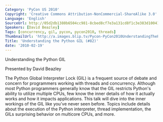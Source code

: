 ```yaml
---
Category: 'PyCon US 2010'
Copyright: 'Creative Commons Attribution-NonCommercial-ShareAlike 3.0'
Language: 'English'
SourceUrl: http://05d2db1380b6504cc981-8cbed8cf7e3a131cd8f1c3e383d10041.r93.cf2.rackcdn.com/pycon-us-2010/353_understanding-the-python-gil-82.m4v
Speakers: [David Beazley]
Tags: [concurrency, gil, pycon, pycon2010, threads]
ThumbnailUrl: 'http://a.images.blip.tv/Pycon-PyCon2010UnderstandingThePythonGIL82660.png'
Title: 'Understanding the Python GIL (#82)'
date: '2010-02-19'
---
```

Understanding the Python GIL

  
Presented by David Beazley

  
The Python Global Interpreter Lock (GIL) is a frequent source of debate and
concern for programmers working with threads and concurrency. Although most
Python programmers generally know that the GIL restricts Python's ability to
utilize multiple CPUs, few know the inner details of how it actually works and
how it impacts applications. This talk will dive into the inner workings of
the GIL like you've never seen before. Topics include details about the
execution of the Python interpreter, thread implementation, the GILs
surprising behavior on multicore CPUs, and more.

